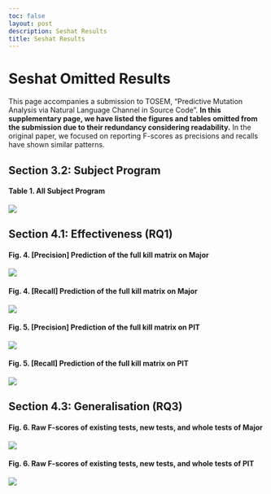 ```yaml
---
toc: false
layout: post
description: Seshat Results
title: Seshat Results
---
```


# Seshat Omitted Results
This page accompanies a submission to TOSEM, “Predictive Mutation Analysis via Natural Language Channel in Source Code”.
**In this supplementary page, we have listed the figures and tables omitted from the submission due to their redundancy considering readability.**
In the original paper, we focused on reporting F-scores as precisions and recalls have shown similar patterns.

## Section 3.2: Subject Program
#### Table 1. **All** Subject Program
<img src="{{ site.baseurl }}/images/table1_all.png" />

## Section 4.1: Effectiveness (RQ1)
#### Fig. 4. **[Precision]** Prediction of the full kill matrix on Major
<img src="{{ site.baseurl }}/images/figure4_prec.png" />

#### Fig. 4. **[Recall]** Prediction of the full kill matrix on Major
<img src="{{ site.baseurl }}/images/figure4_recall.png" />

#### Fig. 5. **[Precision]** Prediction of the full kill matrix on PIT
<img src="{{ site.baseurl }}/images/figure5_prec.png" />

#### Fig. 5. **[Recall]** Prediction of the full kill matrix on PIT
<img src="{{ site.baseurl }}/images/figure5_recall.png" />

## Section 4.3: Generalisation (RQ3)
#### Fig. 6. **Raw** F-scores of existing tests, new tests, and whole tests of Major
<img src="{{ site.baseurl }}/images/figure6_major.png" />

#### Fig. 6. **Raw** F-scores of existing tests, new tests, and whole tests of PIT
<img src="{{ site.baseurl }}/images/figure6_pit.png" />